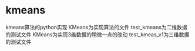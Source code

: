 # kmeans
kmeans算法的python实现
KMeans为实现算法的文件
test_kmeans为二维数据的测试文件
KMeans为实现3维数据的稍微一点的改动
test_kmeas_v1为三维数据的测试文件
